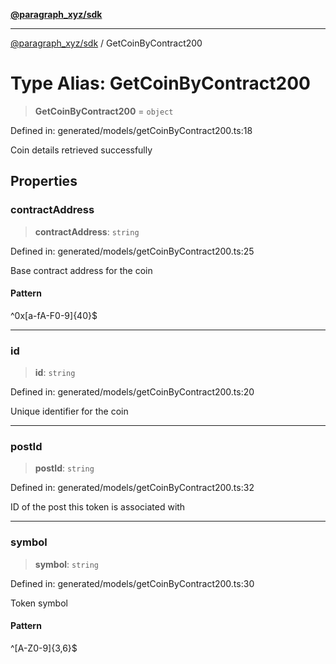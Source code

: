 [**@paragraph_xyz/sdk**](../README.md)

***

[@paragraph_xyz/sdk](../README.md) / GetCoinByContract200

# Type Alias: GetCoinByContract200

> **GetCoinByContract200** = `object`

Defined in: generated/models/getCoinByContract200.ts:18

Coin details retrieved successfully

## Properties

### contractAddress

> **contractAddress**: `string`

Defined in: generated/models/getCoinByContract200.ts:25

Base contract address for the coin

#### Pattern

^0x[a-fA-F0-9]{40}$

***

### id

> **id**: `string`

Defined in: generated/models/getCoinByContract200.ts:20

Unique identifier for the coin

***

### postId

> **postId**: `string`

Defined in: generated/models/getCoinByContract200.ts:32

ID of the post this token is associated with

***

### symbol

> **symbol**: `string`

Defined in: generated/models/getCoinByContract200.ts:30

Token symbol

#### Pattern

^[A-Z0-9]{3,6}$
